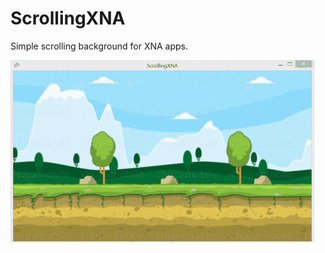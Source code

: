 # ScrollingXNA

Simple scrolling background for XNA apps.

![Preview](https://github.com/rurtubia/ScrollingXNA/blob/master/ScrollingXNA/ScrollingXNAContent/scrollingXNA.gif)
